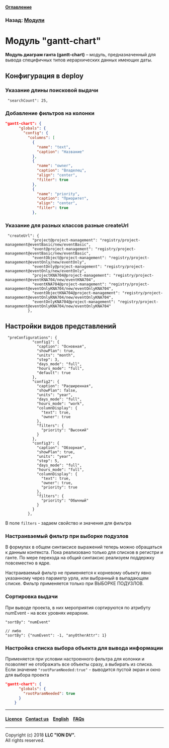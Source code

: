 #### [Оглавление](/docs/ru/index.md)

### Назад: [Модули](/docs/ru/3_modules_description/modules.md)

# Модуль "gantt-chart" 

**Модуль диаграм ганта (gantt-chart)** – модуль, предназначенный для вывода специфичных типов иерархических данных имеющих даты.

## Конфигурация в deploy

### Указание длины поисковой выдачи

```
 "searchCount": 25,
```
### Добавление фильтров на колонки

```json
"gantt-chart": {
      "globals": {
        "config": {
          "columns": [
            {
              "name": "text",
              "caption": "Название"
            },
            {
              "name": "owner",
              "caption": "Владелец",
              "align": "center",
              "filter": true
            },
            {
              "name": "priority",
              "caption": "Приоритет",
              "align": "center",
              "filter": true
            },
```

### Указание для разных классов разные createUrl

```
 "createUrl": {
            "project@project-management": "registry/project-management@eventBasic/new/eventBasic",
            "event@project-management": "registry/project-management@eventBasic/new/eventBasic",
            "eventObject@project-management": "registry/project-management@eventOnly/new/eventOnly",
            "eventOnly@project-management": "registry/project-management@eventOnly/new/eventOnly",
            "projectKNA704@project-management": "registry/project-management@eventKNA704/new/eventKNA704",
            "eventKNA704@project-management": "registry/project-management@eventOnlyKNA704/new/eventOnlyKNA704",
            "eventObjectKNA704@project-management": "registry/project-management@eventOnlyKNA704/new/eventOnlyKNA704",
            "eventOnlyKNA704@project-management": "registry/project-management@eventOnlyKNA704/new/eventOnlyKNA704"
          },
```

## Настройки видов представлений

```
 "preConfigurations": {
            "config1": {
              "caption": "Основная",
              "showPlan": true,
              "units": "month",
              "step": 3,
              "days_mode": "full",
              "hours_mode": "full",
              "default": true
            },
            "config2": {
              "caption": "Расширенная",
              "showPlan": false,
              "units": "year",
              "days_mode": "full",
              "hours_mode": "work",
              "columnDisplay": {
                "text": true,
                "owner": true
              },
              "filters": {
                "priority": "Высокий"
              }
            },
            "config3": {
              "caption": "Обзорная",
              "showPlan": true,
              "units": "year",
              "step": 5,
              "days_mode": "full",
              "hours_mode": "full",
              "columnDisplay": {
                "text": true,
                "owner": true,
                "priority": true
              },
              "filters": {
                "priority": "Обычный"
              }
            }
          },
```

В поле `filters` - задаем свойство и значения для фильтра

### Настраиваемый фильтр при выборке подузлов

В формулах в общем синтаксисе выражений теперь можно обращаться к данным контекста. Пока реализовано только для списков в регистри и ганте. По мере перехода на общий синтаксис реализуем поддержку повсеместно в ядре.

Настраиваемый фильтр не применяется к корневому обьекту явно указанному через параметр урла, или выбранный в выпадающем списке. Фильтр применяется только при ВЫБОРКЕ ПОДУЗЛОВ.

### Сортировка выдачи

При выводе проекта, в них мероприятия сортируются по атрибуту numEvent - на всех уровнях иерархии.

```
"sortBy": "numEvent"

// либо
"sortBy": {"numEvent": -1, "anyOtherAttr": 1}
```

### Настройка списка выбора объекта для вывода информации

Применяется при условии настроенного фильтра для колонки и позволяет не отображать все объекты сразу, а выбирать из списка. Если значение `"rootParamNeeded:true"` - выводится пустой экран и окно для выбора проекта

```json
"gantt-chart": {
      "globals": {
        "rootParamNeeded": true
      }
    }
```

--------------------------------------------------------------------------  


 #### [Licence](/LICENCE.md)&ensp;  [Contact us](https://iondv.ru/index.html) &ensp;  [English](/docs/en/3_modules_description/gantt_chart.md) &ensp; [FAQs](/faqs.md)          



--------------------------------------------------------------------------  

Copyright (c) 2018 **LLC "ION DV".**   
All rights reserved. 
